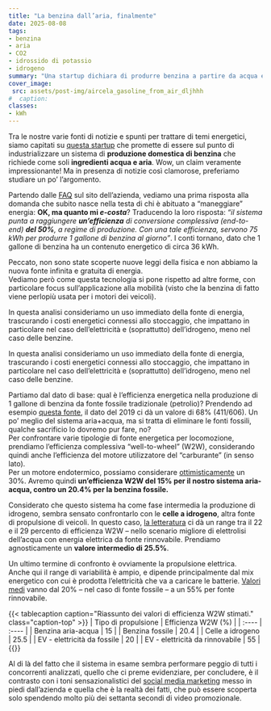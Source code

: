 ```yaml
---
title: "La benzina dall’aria, finalmente"
date: 2025-08-08
tags:
- benzina
- aria
- CO2
- idrossido di potassio
- idrogeno
summary: "Una startup dichiara di produrre benzina a partire da acqua e aria. Un claim veramente impressionante! Vediamo quanto sia “fritta” questa aria (e quest’acqua), o se possiamo continuare a usare i motori endotermici a emissioni (ed e-costo) zero."
cover_image:
 src: assets/post-img/aircela_gasoline_from_air_dljhhh
#  caption: 
classes:
- kWh
---
```


Tra le nostre varie fonti di notizie e spunti per trattare di temi energetici, siamo capitati su [questa startup](https://www.aircela.com) che promette di essere sul punto di industrializzare un sistema di **produzione domestica di benzina** che richiede come soli **ingredienti acqua e aria**. Wow, un claim veramente impressionante\! Ma in presenza di notizie così clamorose, preferiamo studiare un po’ l’argomento.

Partendo dalle [FAQ](https://www.aircela.com/frequently-asked-questions) sul sito dell’azienda, vediamo una prima risposta alla domanda che subito nasce nella testa di chi è abituato a “maneggiare” energia: **OK, ma quanto mi *e-costa***? Traducendo la loro risposta: *“il sistema punta a raggiungere **un’efficienza** di conversione complessiva (end-to-end) **del 50%**, a regime di produzione. Con una tale efficienza, servono 75 kWh per produrre 1 gallone di benzina al giorno”*. I conti tornano, dato che 1 gallone di benzina ha un contenuto energetico di circa 36 kWh.

Peccato, non sono state scoperte nuove leggi della fisica e non abbiamo la nuova fonte infinita e gratuita di energia.   
Vediamo però come questa tecnologia si pone rispetto ad altre forme, con particolare focus sull’applicazione alla mobilità (visto che la benzina di fatto viene perlopiù usata per i motori dei veicoli).

In questa analisi consideriamo un uso immediato della fonte di energia, trascurando i costi energetici connessi allo stoccaggio, che impattano in particolare nel caso dell’elettricità e (soprattutto) dell’idrogeno, meno nel caso delle benzine.    

In questa analisi consideriamo un uso immediato della fonte di energia, trascurando i costi energetici connessi allo stoccaggio, che impattano in particolare nel caso dell’elettricità e (soprattutto) dell’idrogeno, meno nel caso delle benzine.

Partiamo dal dato di base: qual è l’efficienza energetica nella produzione di 1 gallone di benzina da fonte fossile tradizionale (petrolio)? Prendendo ad esempio [questa fonte](https://rmi.org/the-incredible-inefficiency-of-the-fossil-energy-system/), il dato del 2019 ci dà un valore di 68% (411/606). Un po’ meglio del sistema aria+acqua, ma si tratta di eliminare le fonti fossili, qualche sacrificio lo dovremo pur fare, no?  
Per confrontare varie tipologie di fonte energetica per locomozione, prendiamo l’efficienza complessiva “well-to-wheel” (W2W), considerando quindi anche l’efficienza del motore utilizzatore del “carburante” (in senso lato).  
Per un motore endotermico, possiamo considerare [ottimisticamente](https://en.wikipedia.org/wiki/Engine_efficiency#Gasoline_\(petrol\)_engines) un 30%. Avremo quindi **un’efficienza W2W del 15% per il nostro sistema aria-acqua, contro un 20.4% per la benzina fossile.**

Considerato che questo sistema ha come fase intermedia la produzione di idrogeno, sembra sensato confrontarlo con le **celle a idrogeno**, altra fonte di propulsione di veicoli. In questo caso, [la letteratura](https://www.sciencedirect.com/science/article/abs/pii/S0360544222016346) ci dà un range tra il 22 e il 29 percento di efficienza W2W – nello scenario migliore di elettrolisi dell’acqua con energia elettrica da fonte rinnovabile. Prendiamo agnosticamente un **valore intermedio di 25.5%**. 

Un ultimo termine di confronto è ovviamente la propulsione elettrica.  
Anche qui il range di variabilità è ampio, e dipende principalmente dal mix energetico con cui è prodotta l’elettricità che va a caricare  le batterie. [Valori medi](https://ui.adsabs.harvard.edu/abs/2020SJRUE..24..669A/abstract) vanno dal 20% – nel caso di fonte fossile – a un 55% per fonte rinnovabile.

{{< tablecaption caption="Riassunto dei valori di efficienza W2W stimati." class="caption-top" >}}
| Tipo di propulsione | Efficienza W2W (%) |
| :---- | :---- |
| Benzina aria-acqua | 15 |
| Benzina fossile | 20.4 |
| Celle a idrogeno | 25.5 |
| EV \- elettricità da fossile | 20 |
| EV \- elettricità da rinnovabile | 55 |
{{</tablecaption>}}

Al di là del fatto che il sistema in esame sembra performare peggio di tutti i concorrenti analizzati, quello che ci preme evidenziare, per concludere, è il contrasto con i toni sensazionalistici del [social media marketing](https://www.instagram.com/reel/DLrzLZiSVxK/?igsh=eGJjajFpdDFpemJ1) messo in piedi dall’azienda e quella che è la realtà dei fatti, che può essere scoperta solo spendendo molto più dei settanta secondi di video promozionale.
